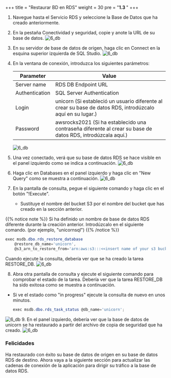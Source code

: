 +++
title = "Restaurar BD en RDS"
weight = 30
pre = "<b>1.3 </b>"
+++



1. Navegue hasta el Servicio RDS y seleccione la Base de Datos que ha creado anteriormente.
2. En la pestaña Conectividad y seguridad, copie y anote la URL de su base de datos.
   ![6_db](/db-mig/net-create-db-5.png)
3. En su servidor de base de datos de origen, haga clic en Connect en la esquina superior izquierda de SQL Studio.
    ![6_db](/db-mig/net-restore-1.png)
4. En la ventana de conexión, introduzca los siguientes parámetros:

    | Parameter           | Value                    |
    | ------------------- | ------------------------ |
    | Server name                | RDS DB Endpoint URL    |
    | Authentication         | SQL Server Authentication |
    | Login      | unicorn (Si estableció un usuario diferente al crear su base de datos RDS, introdúzcalo aquí en su lugar.)            |
    | Password      | awsrocks2021  (Si ha establecido una contraseña diferente al crear su base de datos RDS, introdúzcala aquí.)          |

    ![6_db](/db-mig/net-restore-2.png)

5. Una vez conectado, verá que su base de datos RDS se hace visible en el panel izquierdo como se indica a continuación.
    ![6_db](/db-mig/net-restore-3.png)
6. Haga clic en Databases en el panel izquierdo y haga clic en "New Query" como se muestra a continuación.
    ![6_db](/db-mig/net-restore-8.png)
7. En la pantalla de consulta, pegue el siguiente comando y haga clic en el botón "!Execute".
    - Sustituye el nombre del bucket S3 por el nombre del bucket que has creado en la sección anterior.

{{% notice note %}}
Si ha definido un nombre de base de datos RDS diferente durante la creación anterior. Introdúzcalo en el siguiente comando. (por ejemplo, "unicornsql")
{{% /notice %}}  


```powershell
exec msdb.dbo.rds_restore_database
    @restore_db_name='unicorn',
    @s3_arn_to_restore_from='arn:aws:s3:::<<insert name of your s3 bucket>>/MySiteDB.bak';
```

Cuando ejecute la consulta, debería ver que se ha creado la tarea RESTORE_DB.
    ![6_db](/db-mig/net-restore-4.png)

8. Abra otra pantalla de consulta y ejecute el siguiente comando para comprobar el estado de la tarea. Debería ver que la tarea RESTORE_DB ha sido exitosa como se muestra a continuación.

- Si ve el estado como "in progress" ejecute la consulta de nuevo en unos minutos.

  ```powershell
  exec msdb.dbo.rds_task_status @db_name='unicorn';
  ```

![6_db](/db-mig/net-restore-5.png)
9. En el panel izquierdo, debería ver que la base de datos de unicorn se ha restaurado a partir del archivo de copia de seguridad que ha creado.
![6_db](/db-mig/net-restore-6.png)

### Felicidades

Ha restaurado con éxito su base de datos de origen en su base de datos RDS de destino. Ahora vaya a la siguiente sección para actualizar las cadenas de conexión de la aplicación para dirigir su tráfico a la base de datos RDS.
